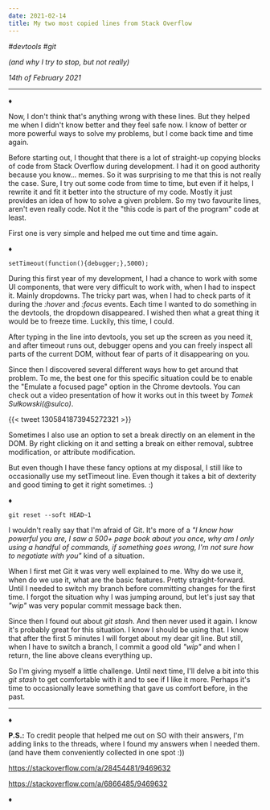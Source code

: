 ```yaml
---
date: 2021-02-14
title: My two most copied lines from Stack Overflow
---
```


_#devtools_ _#git_

_(and why I try to stop, but not really)_

_14th of February 2021_

---

♦

Now, I don't think that's anything wrong with these lines. But they helped me when I didn't know better and they feel safe now. I know of better or more powerful ways to solve my problems, but I come back time and time again.

Before starting out, I thought that there is a lot of straight-up copying blocks of code from Stack Overflow during development. I had it on good authority because you know... memes. So it was surprising to me that this is not really the case. Sure, I try out some code from time to time, but even if it helps, I rewrite it and fit it better into the structure of my code. Mostly it just provides an idea of how to solve a given problem. So my two favourite lines, aren't even really code. Not it the "this code is part of the program" code at least.

First one is very simple and helped me out time and time again.

♦

`setTimeout(function(){debugger;},5000);`

During this first year of my development, I had a chance to work with some UI components, that were very difficult to work with, when I had to inspect it. Mainly dropdowns. The tricky part was, when I had to check parts of it during the _:hover_ and _:focus_ events. Each time I wanted to do something in the devtools, the dropdown disappeared. I wished then what a great thing it would be to freeze time. Luckily, this time, I could.

After typing in the line into devtools, you set up the screen as you need it, and after timeout runs out, debugger opens and you can freely inspect all parts of the current DOM, without fear of parts of it disappearing on you.

Since then I discovered several different ways how to get around that problem. To me, the best one for this specific situation could be to enable the "Emulate a focused page" option in the Chrome devtools. You can check out a video presentation of how it works out in this tweet by _Tomek Sułkowski(@sulco)_.

{{< tweet 1305841873945272321 >}}

Sometimes I also use an option to set a break directly on an element in the DOM. By right clicking on it and setting a break on either removal, subtree modification, or attribute modification.

But even though I have these fancy options at my disposal, I still like to occasionally use my setTimeout line. Even though it takes a bit of dexterity and good timing to get it right sometimes. :)

♦

`git reset --soft HEAD~1`

I wouldn't really say that I'm afraid of Git. It's more of a _"I know how powerful you are, I saw a 500+ page book about you once, why am I only using a handful of commands, if something goes wrong, I'm not sure how to negotiate with you"_ kind of a situation.

When I first met Git it was very well explained to me. Why do we use it, when do we use it, what are the basic features. Pretty straight-forward. Until I needed to switch my branch before committing changes for the first time. I forgot the situation why I was jumping around, but let's just say that _"wip"_ was very popular commit message back then.

Since then I found out about _git stash_. And then never used it again. I know it's probably great for this situation. I know I should be using that. I know that after the first 5 minutes I will forget about my dear git line. But still, when I have to switch a branch, I commit a good old _"wip"_ and when I return, the line above cleans everything up.

So I'm giving myself a little challenge. Until next time, I'll delve a bit into this _git stash_ to get comfortable with it and to see if I like it more. Perhaps it's time to occasionally leave something that gave us comfort before, in the past.

---

♦

**P.S.:** To credit people that helped me out on SO with their answers, I'm adding links to the threads, where I found my answers when I needed them. (and have them conveniently collected in one spot :))

https://stackoverflow.com/a/28454481/9469632

https://stackoverflow.com/a/6866485/9469632

♦
